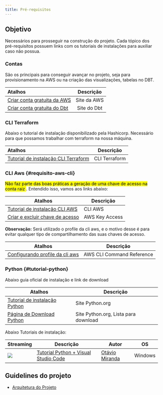 ```yaml
---
title: Pré-requisitos
---
```


## __Objetivo__

Necessários para prosseguir na construção do projeto. Cada tópico dos pré-requisitos possuem links com os tutoriais de instalações para auxiliar caso não possua.


### __Contas__

São os principais para conseguir avançar no projeto, seja para provisionamento na AWS ou na criação das visualizações, tabelas no DBT.

|Atalhos|Descrição|
|:---|:----:|
|<a href="https://aws.amazon.com/pt/free" target="_blank"> Criar conta gratuita da AWS</a>| Site da AWS|
|<a href="https://www.getdbt.com/signup/" target="_blank"> Criar conta gratuita do Dbt</a>| Site do Dbt|


### __CLI Terraform__

Abaixo o tutorial de instalação disponibilizado pela Hashicorp. Necessário para que possamos trabalhar com terraform na nossa máquina.

|Atalhos|Descrição|
|:---|:----:|
|<a href="https://developer.hashicorp.com/terraform/tutorials/aws-get-started/install-cli" target="_blank"> Tutorial de instalação CLI Terraform</a>| CLI Terraform|


### __CLI Aws__ {#requisito-aws-cli}

<mark> Não faz parte das boas práticas a geração de uma chave de acesso na conta raiz </mark>. Entendido isso, vamos aos links abaixo:

[CLI Aws]: #requisito-aws-cli

|Atalhos|Descrição|
|-----|---------|
|<a href="https://docs.aws.amazon.com/pt_br/cli/latest/userguide/getting-started-install.html" target="_blank"> Tutorial de instalação CLI AWS </a>| CLI AWS|
|<a href="https://docs.aws.amazon.com/accounts/latest/reference/root-user-access-key.html" target="_blank"> Criar e excluir chave de acesso </a>| AWS Key Access|


<strong>Observação:</strong> Será utilizado o profile da cli aws, e o motivo desse é para evitar qualquer tipo de compartilhamento das suas chaves de acesso.

|Atalhos|Descrição|
|-----|---------|
|<a href="https://docs.aws.amazon.com/cli/latest/reference/configure/index.html" target="_blank"> Configurando profile da cli aws </a>| AWS CLI Command Reference |

### __Python__ {#tutorial-python}

Abaixo guia oficial de instalação e link de download

|Atalhos|Descrição|
|-----|---------|
|<a href="https://wiki.python.org/moin/BeginnersGuide/Download" target="_blank"> Tutorial de instalação Python </a>| Site Python.org|
|<a href="https://www.python.org/downloads/" target="_blank"> Página de Download Python </a>| Site Python.org, Lista para download |

Abaixo Tutoriais de instalação:

|Streaming|Descrição|Autor|OS|
|---|---|----|-----|
| <a href="https://www.youtube.com/watch?v=XQwHJc1uO_g" target="_blank"> <img src="https://img.shields.io/badge/YouTube-FF0000?style=for-the-badge&logo=youtube&logoColor=white"> </a> | <a href="https://www.youtube.com/watch?v=XQwHJc1uO_g" target="_blank"> Tutorial Python + Visual Studio Code </a>|<a href="https://www.youtube.com/@OtavioMiranda" target="_blank"> Otávio Miranda </a>| Windows |

[Tutorial python]:(#tutorial-python)

## __Guidelines do projeto__

- [Arquitetura do Projeto](./arquitetura/arquitetura.md)

